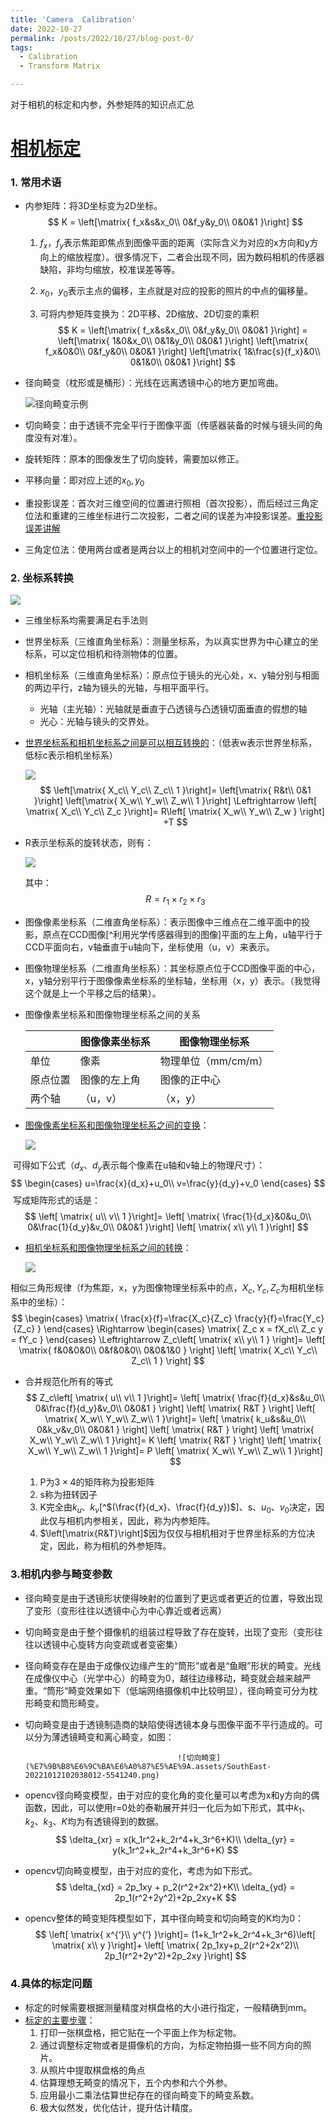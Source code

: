 ```yaml
---
title: 'Camera  Calibration'
date: 2022-10-27
permalink: /posts/2022/10/27/blog-post-0/
tags:
  - Calibration
  - Transform Matrix

---
```


对于相机的标定和内参，外参矩阵的知识点汇总

# [相机标定](https://blog.csdn.net/lql0716/article/details/71973318)

### 1. 常用术语

- 内参矩阵：将3D坐标变为2D坐标。
  $$
  K = \left[\matrix{
   f_x&s&x_0\\
   0&f_y&y_0\\
   0&0&1
  }\right]
  $$

  1. $f_x，f_y$表示焦距即焦点到图像平面的距离（实际含义为对应的x方向和y方向上的缩放程度）。很多情况下，二者会出现不同，因为数码相机的传感器缺陷，非均匀缩放，校准误差等等。

  2. $x_0，y_0$表示主点的偏移，主点就是对应的投影的照片的中点的偏移量。

  3. 可将内参矩阵变换为：2D平移、2D缩放、2D切变的乘积
     $$
     K = \left[\matrix{
      f_x&s&x_0\\
      0&f_y&y_0\\
      0&0&1
     }\right]
      = \left[\matrix{
      1&0&x_0\\
      0&1&y_0\\
      0&0&1
      }\right]
      \left[\matrix{
      f_x&0&0\\
      0&f_y&0\\
      0&0&1
      }\right]
      \left[\matrix{
      1&\frac{s}{f_x}&0\\
      0&1&0\\
      0&0&1
      }\right]
     $$

- 径向畸变（枕形或是桶形）：光线在远离透镜中心的地方更加弯曲。

  ![径向畸变示例](%E7%9B%B8%E6%9C%BA%E6%A0%87%E5%AE%9A.assets/20161018181047173.jpeg)

- 切向畸变：由于透镜不完全平行于图像平面（传感器装备的时候与镜头间的角度没有对准）。
- 旋转矩阵：原本的图像发生了切向旋转，需要加以修正。
- 平移向量：即对应上述的$x_0,y_0$
- 重投影误差：首次对三维空间的位置进行照相（首次投影），而后经过三角定位法和重建的三维坐标进行二次投影，二者之间的误差为冲投影误差。[重投影误差讲解](https://www.cnblogs.com/Jessica-jie/p/7739775.html)
- 三角定位法：使用两台或者是两台以上的相机对空间中的一个位置进行定位。

### 2. 坐标系转换

![](%E7%9B%B8%E6%9C%BA%E6%A0%87%E5%AE%9A.assets/watermark,type_ZmFuZ3poZW5naGVpdGk,shadow_10,text_aHR0cHM6Ly95aW5qaW5qaW5nLmJsb2cuY3Nkbi5uZXQ=,size_16,color_FFFFFF,t_70.png)

- 三维坐标系均需要满足右手法则

- 世界坐标系（三维直角坐标系）：测量坐标系，为以真实世界为中心建立的坐标系，可以定位相机和待测物体的位置。

- 相机坐标系（三维直角坐标系）：原点位于镜头的光心处，x、y轴分别与相面的两边平行，z轴为镜头的光轴，与相平面平行。

  - 光轴（主光轴）：光轴就是垂直于凸透镜与凸透镜切面垂直的假想的轴
  - 光心：光轴与镜头的交界处。

- [世界坐标系和相机坐标系之间是可以相互转换的](https://blog.csdn.net/qq_15029743/article/details/90215104)：（低表w表示世界坐标系，低标c表示相机坐标系）

  ![](https://img-blog.csdnimg.cn/20190515102114326.png?x-oss-process=image/watermark,type_ZmFuZ3poZW5naGVpdGk,shadow_10,text_aHR0cHM6Ly95aW5qaW5qaW5nLmJsb2cuY3Nkbi5uZXQ=,size_16,color_FFFFFF,t_70)
  $$
  \left[\matrix{
  X_c\\
  Y_c\\
  Z_c\\
  1
  }\right]=
  \left[\matrix{
  R&t\\
  0&1
  }\right]
  \left[\matrix{
  X_w\\
  Y_w\\
  Z_w\\
  1
  }\right]
  \Leftrightarrow
  \left[
  \matrix{
  X_c\\
  Y_c\\
  Z_c
  }\right]=
  R\left[
  \matrix{
  X_w\\
  Y_w\\
  Z_w
  }
  \right]
  +T
  $$

- R表示坐标系的旋转状态，则有：

  ![](https://img-blog.csdnimg.cn/20190515105636495.png?x-oss-process=image/watermark,type_ZmFuZ3poZW5naGVpdGk,shadow_10,text_aHR0cHM6Ly95aW5qaW5qaW5nLmJsb2cuY3Nkbi5uZXQ=,size_16,color_FFFFFF,t_70)

  其中：
  $$
  R = r_1 \times r_2 \times r_3
  $$

- 图像像素坐标系（二维直角坐标系）：表示图像中三维点在二维平面中的投影，原点在CCD图像[^利用光学传感器得到的图像]平面的左上角，u轴平行于CCD平面向右，v轴垂直于u轴向下，坐标使用（u，v）来表示。

- 图像物理坐标系（二维直角坐标系）：其坐标原点位于CCD图像平面的中心，x，y轴分别平行于图像像素坐标系的坐标轴，坐标用（x，y）表示。（我觉得这个就是上一个平移之后的结果）。

- 图像像素坐标系和图像物理坐标系之间的关系

  |          | 图像像素坐标系 | 图像物理坐标系      |
  | -------- | -------------- | ------------------- |
  | 单位     | 像素           | 物理单位（mm/cm/m） |
  | 原点位置 | 图像的左上角   | 图像的正中心        |
  | 两个轴   | （u，v）       | （x，y）            |

- [图像像素坐标系和图像物理坐标系之间的变换](https://blog.csdn.net/qq_15029743/article/details/90215104)：

  ![](%E7%9B%B8%E6%9C%BA%E6%A0%87%E5%AE%9A.assets/watermark,type_ZmFuZ3poZW5naGVpdGk,shadow_10,text_aHR0cHM6Ly95aW5qaW5qaW5nLmJsb2cuY3Nkbi5uZXQ=,size_16,color_FFFFFF,t_70-20221011190007558.png)

​	可得如下公式（$d_x、d_y$表示每个像素在u轴和v轴上的物理尺寸）：
$$
\begin{cases}
u=\frac{x}{d_x}+u_0\\
v=\frac{y}{d_y}+v_0
\end{cases}
$$
​	写成矩阵形式的话是：
$$
\left[
\matrix{
u\\
v\\
1
}\right]=
\left[
\matrix{
\frac{1}{d_x}&0&u_0\\
0&\frac{1}{d_y}&v_0\\
0&0&1
}\right]
\left[
\matrix{
x\\
y\\
1
}\right]
$$

- [相机坐标系和图像物理坐标系之间的转换](https://blog.csdn.net/qq_15029743/article/details/90215104)：

  ![](%E7%9B%B8%E6%9C%BA%E6%A0%87%E5%AE%9A.assets/watermark,type_ZmFuZ3poZW5naGVpdGk,shadow_10,text_aHR0cHM6Ly95aW5qaW5qaW5nLmJsb2cuY3Nkbi5uZXQ=,size_16,color_FFFFFF,t_70-20221011192107784.png)

  

相似三角形规律（f为焦距，x，y为图像物理坐标系中的点，$X_c,Y_c,Z_c$为相机坐标系中的坐标）：
$$
\begin{cases}
\matrix{
\frac{x}{f}=\frac{X_c}{Z_c}
\frac{y}{f}=\frac{Y_c}{Z_c}
}
\end{cases}
\Rightarrow
\begin{cases}
\matrix{
Z_c x = fX_c\\
Z_c y = fY_c
}
\end{cases}
\Leftrightarrow
Z_c\left[
\matrix{
x\\
y\\
1
}
\right]=
\left[
\matrix{
f&0&0&0\\
0&f&0&0\\
0&0&1&0
}
\right]
\left[
\matrix{
X_c\\
Y_c\\
Z_c\\
1
}
\right]
$$

- 合并规范化所有的等式
  $$
  Z_c\left[
  \matrix{
  u\\
  v\\
  1
  }\right]=
  \left[
  \matrix{
  \frac{f}{d_x}&s&u_0\\
  0&\frac{f}{d_y}&v_0\\
  0&0&1
  }
  \right]
  \left[
  \matrix{
  R&T
  }
  \right]
  \left[
  \matrix{
  X_w\\
  Y_w\\
  Z_w\\
  1
  }\right]=
  \left[
  \matrix{
  k_u&s&u_0\\
  0&k_v&v_0\\
  0&0&1
  }
  \right]
  \left[
  \matrix{
  R&T
  }
  \right]
  \left[
  \matrix{
  X_w\\
  Y_w\\
  Z_w\\
  1
  }\right]=
  K
  \left[
  \matrix{
  R&T
  }
  \right]
  \left[
  \matrix{
  X_w\\
  Y_w\\
  Z_w\\
  1
  }\right]=
  P
  \left[
  \matrix{
  X_w\\
  Y_w\\
  Z_w\\
  1
  }\right]
  $$
  

  1. P为$3\times4$的矩阵称为投影矩阵
  2. s称为扭转因子
  3. K完全由$k_u、k_v$[^$(\frac{f}{d_x}、\frac{f}{d_y})$]、s、$u_0、v_0$决定，因此仅与相机内参相关，因此，称为内参矩阵。
  4. $\left[\matrix{R&T}\right]$因为仅仅与相机相对于世界坐标系的方位决定，因此，称为相机的外参矩阵。


### 3.相机内参与畸变参数

- 径向畸变是由于透镜形状使得映射的位置到了更远或者更近的位置，导致出现了变形（变形往往以透镜中心为中心靠近或者远离）

- 切向畸变是由于整个摄像机的组装过程导致了存在旋转，出现了变形（变形往往以透镜中心旋转方向变疏或者变密集）

- 径向畸变存在是由于成像仪边缘产生的“筒形”或者是“鱼眼”形状的畸变。光线在成像仪中心（光学中心）的畸变为0，越往边缘移动，畸变就会越来越严重。“筒形“畸变效果如下（低端网络摄像机中比较明显），径向畸变可分为枕形畸变和筒形畸变。

- 切向畸变是由于透镜制造商的缺陷使得透镜本身与图像平面不平行造成的。可以分为薄透镜畸变和离心畸变，如图：

    						  			![切向畸变](%E7%9B%B8%E6%9C%BA%E6%A0%87%E5%AE%9A.assets/SouthEast-20221012102038012-5541240.png)

- opencv径向畸变模型，由于对应的变化角的变化量可以考虑为x和y方向的偶函数，因此，可以使用r=0处的泰勒展开并归一化后为如下形式，其中$k_1、k_2、k_3、K$均为有透镜得到的数据。
  $$
  \delta_{xr} = x(k_1r^2+k_2r^4+k_3r^6+K)\\
  \delta_{yr} = y(k_1r^2+k_2r^4+k_3r^6+K)
  $$

- opencv切向畸变模型，由于对应的变化，考虑为如下形式。
  $$
  \delta_{xd} = 2p_1xy + p_2(r^2+2x^2)+K\\
  \delta_{yd} = 2p_1(r^2+2y^2)+2p_2xy+K
  $$

- opencv整体的畸变矩阵模型如下，其中径向畸变和切向畸变的K均为0：
  $$
  \left[
  \matrix{
  x^{‘}\\
  y^{‘}
  }\right]=
  (1+k_1r^2+k_2r^4+k_3r^6)\left[
  \matrix{
  x\\
  y
  }\right]+
  \left[
  \matrix{
  2p_1xy+p_2(r^2+2x^2)\\
  2p_1(r^2+2y^2)+2p_2xy
  }\right]
  $$

### 4.具体的标定问题

- 标定的时候需要根据测量精度对棋盘格的大小进行指定，一般精确到mm。
- [标定的主要步骤](https://www.cnblogs.com/sunniflyer/p/5442082.html)：
  1. 打印一张棋盘格，把它贴在一个平面上作为标定物。
  2. 通过调整标定物或者是摄像机的方向，为标定物拍摄一些不同方向的照片。
  3. 从照片中提取棋盘格的角点
  4. 估算理想无畸变的情况下，五个内参和六个外参。
  5. 应用最小二乘法估算世纪存在的径向畸变下的畸变系数。
  6. 极大似然发，优化估计，提升估计精度。

